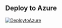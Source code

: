 ## Deploy to Azure

[![DeploytoAzure](https://aka.ms/deploytoazurebutton)](https://portal.azure.com/#create/Microsoft.Template/https%3A%2F%2Fraw.githubusercontent.com%2Fprnz13%2FARM-Templates%2Fmain%2FCreate%2520a%2520Storage%2520Account%2FStorage.json)
